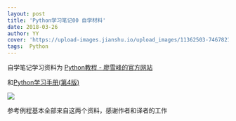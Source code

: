 ```yaml
---
layout: post
title: 'Python学习笔记00 自学材料'
date: 2018-03-26
author: YY
cover: 'https://upload-images.jianshu.io/upload_images/11362503-74678216336f3a72.jpg'
tags:  Python
---
```

自学笔记学习资料为
[Python教程 - 廖雪峰的官方网站](https://www.liaoxuefeng.com/wiki/0014316089557264a6b348958f449949df42a6d3a2e542c000 "Python教程 - 廖雪峰的官方网站")

和[Python学习手册(第4版)](https://book.douban.com/subject/6049132/ "Python学习手册(第4版)")

![](http://img.blog.csdn.net/20170902094439896?watermark/2/text/aHR0cDovL2Jsb2cuY3Nkbi5uZXQvdTAxMTc3MzgwNw==/font/5a6L5L2T/fontsize/400/fill/I0JBQkFCMA==/dissolve/70/gravity/SouthEast)

参考例程基本全部来自这两个资料，感谢作者和译者的工作